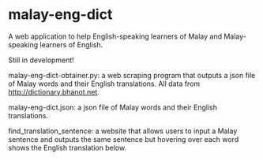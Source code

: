 # malay-eng-dict
A web application to help English-speaking learners of Malay and Malay-speaking learners of English. 

Still in development!

malay-eng-dict-obtainer.py: a web scraping program that outputs a json file of Malay words and their English translations. All data from http://dictionary.bhanot.net.

malay-eng-dict.json: a json file of Malay words and their English translations.

find_translation_sentence: a website that allows users to input a Malay sentence and outputs the same sentence but hovering over each word shows the English translation below.
